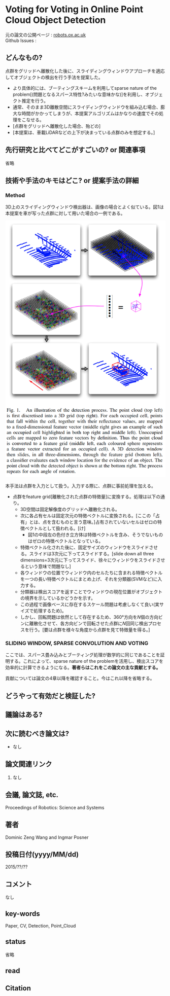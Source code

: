 # Voting for Voting in Online Point Cloud Object Detection

元の論文の公開ページ : [robots.ox.ac.uk](http://www.robots.ox.ac.uk/~mobile/Papers/2015RSS_wang.pdf)  
Github Issues : []()  

## どんなもの?
点群をグリッドへ離散化した後に、スライディングウィンドウアプローチを適応してオブジェクトの検出を行う手法を提案した。
- より具体的には、ブーティングスキームを利用してsparse nature of the problem[(問題となるスパース特性?みたいな意味かな)]を利用し、オブジェクト推定を行う。
- 通常、そのまま3D離散空間にスライディングウィンドウを組み込む場合、膨大な時間がかかってしまうが、本提案アルゴリズムはかなりの速度でその処理をこなせる。
- [点群をグリッドへ離散化した場合、殆どの]
- [本提案は、車載LiDARなどの上下が決まっている点群のみを想定する。]

## 先行研究と比べてどこがすごいの? or 関連事項
省略

## 技術や手法のキモはどこ? or 提案手法の詳細
### Method
3D上のスライディングウィンドウ検出器は、画像の場合とよく似ている。図1は本提案を車が写った点群に対して用いた場合の一例である。

![fig1](img/VfViOPCOD/fig1.png)

本手法は点群を入力として扱う。入力する際に、点群に事前処理を加える。
- 点群をfeature grid[離散化された点群の特徴量]に変換する。処理は以下の通り。
    - 3D空間は固定解像度のグリッドへ離散化される。
    - 次に各占有セルは固定次元の特徴ベクトルに変換される。[ここの「占有」とは、点を含むものと言う意味。]占有されていないセルはゼロの特徴ベクトルとして扱われる。[け]
        - 図1の中段左の色付き立方体は特徴ベクトルを含み、そうでないものはゼロの特徴ベクトルとなっている。
    - 特徴ベクトル化された後に、固定サイズのウィンドウをスライドさせる。スライドは3次元に下ってスライドする。[slide down all three dimensions=3次元に下ってスライド、徐々にウィンドウをスライドさせるという意味で問題なし]
    - 各ウィンドウの位置でウィンドウ内のセルたちに含まれる特徴ベクトルを一つの長い特徴ベクトルにまとめ上げ、それを分類器(SVMなど)に入力する。
    - 分類器は検出スコアを返すことでウィンドウの現在位置がオブジェクトの境界を示しているかどうかを示す。
    - この過程で画像ベースに存在するスケール問題は考慮しなくて良い(実サイズで処理するため)。
    - しかし、回転問題は依然として存在するため、360°方向を$N$個の方向ビンに離散化させて、各方向ビンで回転させた点群に$N$回同じ検出プロセスを行う。[要は点群を様々な角度から点群を見て特徴量を得る。]

### SLIDING WINDOW, SPARSE CONVOLUTION AND VOTING
ここでは、スパース畳み込みとブーティング処理が数学的に同じであることを証明する。これによって、sparse nature of the problemを活用し、検出スコアを効率的に計算できるようになる。**著者らはこれをこの論文の主な貢献とする。**

貢献については論文の4章以降を確認すること。今はこれ以降を省略する。

## どうやって有効だと検証した?

## 議論はある?

## 次に読むべき論文は?
- なし

## 論文関連リンク
1. なし

## 会議, 論文誌, etc.
Proceedings of Robotics: Science and Systems

## 著者
Dominic Zeng Wang and Ingmar Posner

## 投稿日付(yyyy/MM/dd)
2015/??/??

## コメント
なし

## key-words
Paper, CV, Detection, Point_Cloud

## status
省略

## read

## Citation
